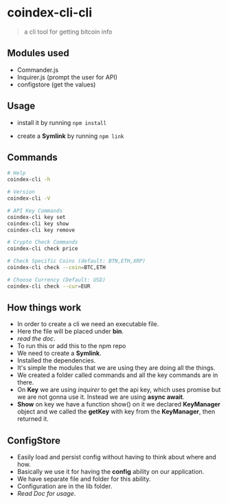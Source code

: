 # coindex-cli-cli

> a cli tool for getting bitcoin info

## Modules used

- Commander.js
- Inquirer.js (prompt the user for API)
- configstore (get the values)

## Usage

- install it by running `npm install`

- create a **Symlink** by running `npm link`

## Commands

```bash
# Help
coindex-cli -h

# Version
coindex-cli -V

# API Key Commands
coindex-cli key set
coindex-cli key show
coindex-cli key remove

# Crypto Check Commands
coindex-cli check price

# Check Specific Coins (default: BTN,ETH,XRP)
coindex-cli check --coin=BTC,ETH

# Choose Currency (Default: USD)
coindex-cli check --cur=EUR
```

## How things work

- In order to create a cli we need an executable file.
- Here the file will be placed under **bin**.
- _read the doc_.
- To run this or add this to the npm repo
- We need to create a **Symlink**.
- Installed the dependencies.
- It's simple the modules that we are using they are doing all the things.
- We created a folder called commands and all the key commands are in there.
- On **Key** we are using _inquirer_ to get the api key, which uses promise but we are not gonna use it. Instead we are using **async await**.
- **Show** on key we have a function show() on it we declared **KeyManager** object and we called the **getKey** with key from the **KeyManager**, then returned it.

## ConfigStore

- Easily load and persist config without having to think about where and how.
- Basically we use it for having the **config** ability on our application.
- We have separate file and folder for this ability.
- Configuration are in the lib folder.
- _Read Doc for usage_.
